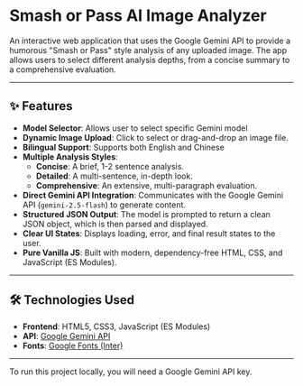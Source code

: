 # Smash or Pass AI Image Analyzer

An interactive web application that uses the Google Gemini API to provide a humorous "Smash or Pass" style analysis of any uploaded image. The app allows users to select different analysis depths, from a concise summary to a comprehensive evaluation.

---

## ✨ Features

- **Model Selector**: Allows user to select specific Gemini model
- **Dynamic Image Upload**: Click to select or drag-and-drop an image file.
- **Bilingual Support**: Supports both English and Chinese
- **Multiple Analysis Styles**:
  - **Concise**: A brief, 1-2 sentence analysis.
  - **Detailed**: A multi-sentence, in-depth look.
  - **Comprehensive**: An extensive, multi-paragraph evaluation.
- **Direct Gemini API Integration**: Communicates with the Google Gemini API (`gemini-2.5-flash`) to generate content.
- **Structured JSON Output**: The model is prompted to return a clean JSON object, which is then parsed and displayed.
- **Clear UI States**: Displays loading, error, and final result states to the user.
- **Pure Vanilla JS**: Built with modern, dependency-free HTML, CSS, and JavaScript (ES Modules).

---

## 🛠️ Technologies Used

- **Frontend**: HTML5, CSS3, JavaScript (ES Modules)
- **API**: [Google Gemini API](https://ai.google.dev/)
- **Fonts**: [Google Fonts (Inter)](https://fonts.google.com/specimen/Inter)

---

To run this project locally, you will need a Google Gemini API key.
